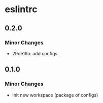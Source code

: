 # eslintrc

## 0.2.0

### Minor Changes

- 29de19a: add configs

## 0.1.0

### Minor Changes

- Init new workspace (package of configs)
